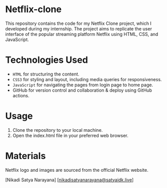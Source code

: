 # Netflix-clone

This repository contains the code for my Netflix Clone project, which I developed during my internship. The project aims to replicate the user interface of the popular streaming platform Netflix using HTML, CSS, and JavaScript.

# Technologies Used

- `HTML` for structuring the content.
- `CSS3` for styling and layout, including media queries for responsiveness.
- `JavaScript` for navigating the pages from login page to home page.
- GitHub for version control and collaboration & deploy using GitHub actions. 

# Usage

1. Clone the repository to your local machine.
2. Open the index.html file in your preferred web browser.

# Materials
Netflix logo and images are sourced from the official Netflix website.

[Nikadi Satya Narayana]
[nikadisatyanarayana@satyaidk.live]
